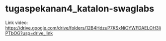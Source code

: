 # tugaspekanan4_katalon-swaglabs

Link video: https://drive.google.com/drive/folders/12B4HdzuP7KSxNiOYWFDAELOH3IiPTbOG?usp=drive_link
